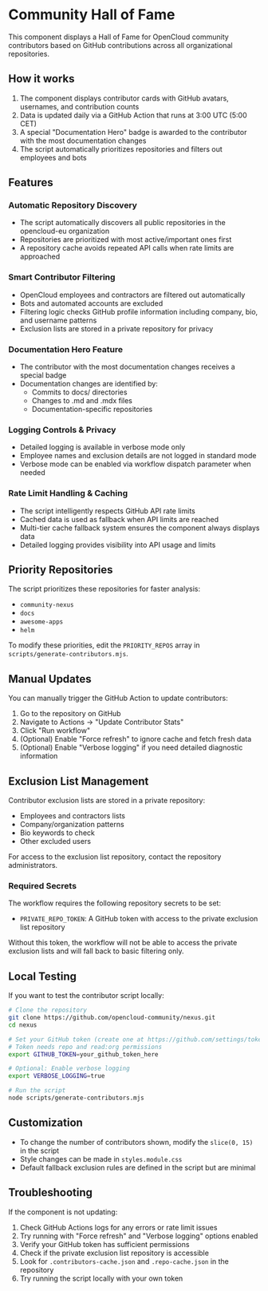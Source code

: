 # Community Hall of Fame

This component displays a Hall of Fame for OpenCloud community contributors based on GitHub contributions across all organizational repositories.

## How it works

1. The component displays contributor cards with GitHub avatars, usernames, and contribution counts
2. Data is updated daily via a GitHub Action that runs at 3:00 UTC (5:00 CET)
3. A special "Documentation Hero" badge is awarded to the contributor with the most documentation changes
4. The script automatically prioritizes repositories and filters out employees and bots

## Features

### Automatic Repository Discovery
- The script automatically discovers all public repositories in the opencloud-eu organization
- Repositories are prioritized with most active/important ones first
- A repository cache avoids repeated API calls when rate limits are approached

### Smart Contributor Filtering
- OpenCloud employees and contractors are filtered out automatically
- Bots and automated accounts are excluded
- Filtering logic checks GitHub profile information including company, bio, and username patterns
- Exclusion lists are stored in a private repository for privacy

### Documentation Hero Feature
- The contributor with the most documentation changes receives a special badge
- Documentation changes are identified by:
  - Commits to docs/ directories
  - Changes to .md and .mdx files
  - Documentation-specific repositories

### Logging Controls & Privacy
- Detailed logging is available in verbose mode only
- Employee names and exclusion details are not logged in standard mode
- Verbose mode can be enabled via workflow dispatch parameter when needed

### Rate Limit Handling & Caching
- The script intelligently respects GitHub API rate limits
- Cached data is used as fallback when API limits are reached
- Multi-tier cache fallback system ensures the component always displays data
- Detailed logging provides visibility into API usage and limits

## Priority Repositories

The script prioritizes these repositories for faster analysis:
- `community-nexus`
- `docs`
- `awesome-apps`
- `helm`

To modify these priorities, edit the `PRIORITY_REPOS` array in `scripts/generate-contributors.mjs`.

## Manual Updates

You can manually trigger the GitHub Action to update contributors:
1. Go to the repository on GitHub
2. Navigate to Actions → "Update Contributor Stats"
3. Click "Run workflow"
4. (Optional) Enable "Force refresh" to ignore cache and fetch fresh data
5. (Optional) Enable "Verbose logging" if you need detailed diagnostic information

## Exclusion List Management

Contributor exclusion lists are stored in a private repository:
- Employees and contractors lists
- Company/organization patterns
- Bio keywords to check
- Other excluded users

For access to the exclusion list repository, contact the repository administrators.

### Required Secrets

The workflow requires the following repository secrets to be set:

- `PRIVATE_REPO_TOKEN`: A GitHub token with access to the private exclusion list repository

Without this token, the workflow will not be able to access the private exclusion lists and will fall back to basic filtering only.

## Local Testing

If you want to test the contributor script locally:

```bash
# Clone the repository
git clone https://github.com/opencloud-community/nexus.git
cd nexus

# Set your GitHub token (create one at https://github.com/settings/tokens)
# Token needs repo and read:org permissions
export GITHUB_TOKEN=your_github_token_here

# Optional: Enable verbose logging
export VERBOSE_LOGGING=true

# Run the script
node scripts/generate-contributors.mjs
```

## Customization

- To change the number of contributors shown, modify the `slice(0, 15)` in the script
- Style changes can be made in `styles.module.css`
- Default fallback exclusion rules are defined in the script but are minimal

## Troubleshooting

If the component is not updating:

1. Check GitHub Actions logs for any errors or rate limit issues
2. Try running with "Force refresh" and "Verbose logging" options enabled
3. Verify your GitHub token has sufficient permissions
4. Check if the private exclusion list repository is accessible
5. Look for `.contributors-cache.json` and `.repo-cache.json` in the repository
6. Try running the script locally with your own token